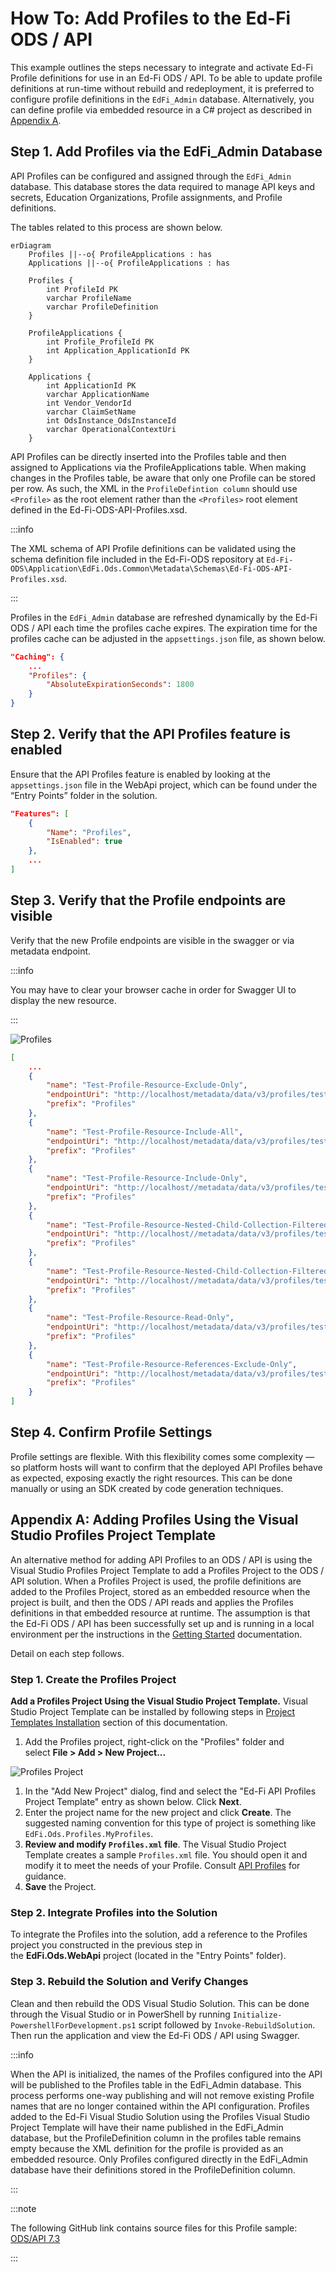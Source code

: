 # How To: Add Profiles to the Ed-Fi ODS / API

This example outlines the steps necessary to integrate and activate Ed-Fi
Profile definitions for use in an Ed-Fi ODS / API. To be able to update profile
definitions at run-time without rebuild and redeployment, it is preferred to
configure profile definitions in the `EdFi_Admin` database. Alternatively, you
can define profile via embedded resource in a C# project as described in
[Appendix
A](#appendix-a-adding-profiles-using-the-visual-studio-profiles-project-template).

## Step 1. Add Profiles via the EdFi_Admin Database

API Profiles can be configured and assigned through the `EdFi_Admin` database.
This database stores the data required to manage API keys and secrets, Education
Organizations, Profile assignments, and Profile definitions.

The tables related to this process are shown below.

```mermaid
erDiagram
    Profiles ||--o{ ProfileApplications : has
    Applications ||--o{ ProfileApplications : has

    Profiles {
        int ProfileId PK
        varchar ProfileName
        varchar ProfileDefinition
    }

    ProfileApplications {
        int Profile_ProfileId PK
        int Application_ApplicationId PK
    }

    Applications {
        int ApplicationId PK
        varchar ApplicationName
        int Vendor_VendorId
        varchar ClaimSetName
        int OdsInstance_OdsInstanceId
        varchar OperationalContextUri
    }
```

API Profiles can be directly inserted into the Profiles table and then assigned
to Applications via the ProfileApplications table. When making changes in the
Profiles table, be aware that only one Profile can be stored per row. As such,
the XML in the `ProfileDefintion column` should use `<Profile>` as the root element
rather than the `<Profiles>` root element defined in the
Ed-Fi-ODS-API-Profiles.xsd.

:::info

The XML schema of API Profile definitions can be validated using the schema
definition file included in the Ed-Fi-ODS repository at
`Ed-Fi-ODS\Application\EdFi.Ods.Common\Metadata\Schemas\Ed-Fi-ODS-API-Profiles.xsd`.

:::

Profiles in the `EdFi_Admin` database are refreshed dynamically by the Ed-Fi ODS
/ API each time the profiles cache expires. The expiration time for the
profiles cache can be adjusted in the `appsettings.json` file, as shown below.

```json
"Caching": {
    ...
    "Profiles": {
        "AbsoluteExpirationSeconds": 1800
    }
}
```

## Step 2. Verify that the API Profiles feature is enabled

Ensure that the API Profiles feature is enabled by looking at the
`appsettings.json` file in the WebApi project, which can be found under the “Entry
Points” folder in the solution.

```json
"Features": [
    {
        "Name": "Profiles",
        "IsEnabled": true
    },
    ...
]
```

## Step 3. Verify that the Profile endpoints are visible

Verify that the new Profile endpoints are visible in the swagger or via metadata
endpoint.

:::info

You may have to clear your browser cache in order for Swagger UI to display the
new resource.

:::

![Profiles](/img/reference/ods-api/image2017-12-18_16-23-55.png)

```json title="Discovery API metadata listing (partial)
[
    ...
    {
        "name": "Test-Profile-Resource-Exclude-Only",
        "endpointUri": "http://localhost/metadata/data/v3/profiles/test-profile-resource-excludeonly/swagger.json",
        "prefix": "Profiles"
    },
    {
        "name": "Test-Profile-Resource-Include-All",
        "endpointUri": "http://localhost/metadata/data/v3/profiles/test-profile-resource-includeall/swagger.json",
        "prefix": "Profiles"
    },
    {
        "name": "Test-Profile-Resource-Include-Only",
        "endpointUri": "http://localhost//metadata/data/v3/profiles/test-profile-resource-includeonly/swagger.json",
        "prefix": "Profiles"
    },
    {
        "name": "Test-Profile-Resource-Nested-Child-Collection-Filtered-To-Exclude-Only-Specific-Types-And-Descriptors",
        "endpointUri": "http://localhost//metadata/data/v3/profiles/test-profile-resource-nested-child-collection-filtered-to-exclude-only-specific-types-and-descriptors/swagger.json",
        "prefix": "Profiles"
    },
    {
        "name": "Test-Profile-Resource-Nested-Child-Collection-Filtered-To-Include-Only-Specific-Types-And-Descriptors",
        "endpointUri": "http://localhost//metadata/data/v3/profiles/test-profile-resource-nested-child-collection-filtered-to-include-only-specific-types-and-descriptors/swagger.json",
        "prefix": "Profiles"
    },
    {
        "name": "Test-Profile-Resource-Read-Only",
        "endpointUri": "http://localhost/metadata/data/v3/profiles/test-profile-resource-readonly/swagger.json",
        "prefix": "Profiles"
    },
    {
        "name": "Test-Profile-Resource-References-Exclude-Only",
        "endpointUri": "http://localhost/metadata/data/v3/profiles/test-profile-resource-references-excludeonly/swagger.json",
        "prefix": "Profiles"
    }
]
```

## Step 4. Confirm Profile Settings

Profile settings are flexible. With this flexibility comes some complexity — so
platform hosts will want to confirm that the deployed API Profiles behave as
expected, exposing exactly the right resources. This can be done manually or
using an SDK created by code generation techniques.

## Appendix A: Adding Profiles Using the Visual Studio Profiles Project Template

An alternative method for adding API Profiles to an ODS / API is using the
Visual Studio Profiles Project Template to add a Profiles Project to the ODS /
API solution. When a Profiles Project is used, the profile definitions are added
to the Profiles Project, stored as an embedded resource when the project is
built, and then the ODS / API reads and applies the Profiles definitions in that
embedded resource at runtime. The assumption is that the Ed-Fi ODS / API has
been successfully set up and is running in a local environment per the
instructions in the [Getting Started](../getting-started/) documentation.

Detail on each step follows.

### Step 1. Create the Profiles Project

**Add a Profiles Project Using the Visual Studio Project Template.** Visual
Studio Project Template can be installed by following steps in [Project
Templates
Installation](../getting-started/source-code-installation/project-templates-installation.md)
section of this documentation.

1. Add the Profiles project, right-click on the "Profiles" folder and
  select **File > Add > New Project...**

  ![Profiles Project](/img/reference/ods-api/profiles1.webp)

1. In the "Add New Project" dialog, find and select the "Ed-Fi API Profiles
   Project Template" entry as shown below. Click **Next**.
1. Enter the project name for the new project and click **Create**. The
  suggested naming convention for this type of project is something like
  `EdFi.Ods.Profiles.MyProfiles`.
1. **Review and modify `Profiles.xml` file**. The Visual Studio Project Template
   creates a sample `Profiles.xml` file. You should open it and modify it to
   meet the needs of your Profile. Consult [API
   Profiles](../platform-dev-guide/security/api-profiles.md)
   for guidance.
1. **Save** the Project.

### Step 2. Integrate Profiles into the Solution

To integrate the Profiles into the solution, add a reference to the Profiles
project you constructed in the previous step in the **EdFi.Ods.WebApi** project
(located in the "Entry Points" folder).

### Step 3. Rebuild the Solution and Verify Changes

Clean and then rebuild the ODS Visual Studio Solution. This can be done through
the Visual Studio or in PowerShell by running
`Initialize-PowershellForDevelopment.ps1` script followed by
`Invoke-RebuildSolution`. Then run the application and view the Ed-Fi ODS / API
using Swagger.

:::info

When the API is initialized, the names of the Profiles configured into the API
will be published to the Profiles table in the EdFi_Admin database. This process
performs one-way publishing and will not remove existing Profile names that are
no longer contained within the API configuration. Profiles added to the Ed-Fi
Visual Studio Solution using the Profiles Visual Studio Project Template will
have their name published in the EdFi_Admin database, but the ProfileDefinition
column in the profiles table remains empty because the XML definition for the
profile is provided as an embedded resource. Only Profiles configured directly
in the EdFi_Admin database have their definitions stored in the
ProfileDefinition column.

:::

:::note

The following GitHub link contains source files for this Profile
sample: [ODS/API
7.3](https://github.com/Ed-Fi-Alliance-OSS/Ed-Fi-ODS/tree/v7.3/Samples/Project-Profiles-Template)

:::
